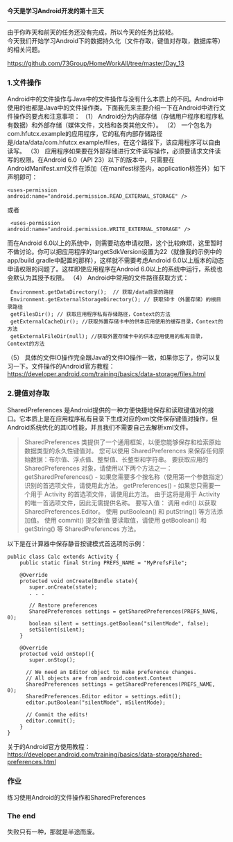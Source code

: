 **今天是学习Android开发的第十三天**
_________________________________________________

由于你昨天和前天的任务还没有完成，所以今天的任务比较轻。        
今天我们开始学习Android下的数据持久化（文件存取，键值对存取，数据库等）的相关问题。

https://github.com/73Group/HomeWorkAll/tree/master/Day_13

### 1.文件操作
Android中的文件操作与Java中的文件操作与没有什么本质上的不同。Android中使用的也都是Java中的文件操作类。下面我先来主要介绍一下在Android中进行文件操作的要点和注意事项：
（1） Android分为内部存储（存储用户程序和程序私有数据）和外部存储（媒体文件，文档和各类其他文件）。
（2） 一个包名为com.hfutcx.example的应用程序，它的私有内部存储路径是/data/data/com.hfutcx.example/files，在这个路径下，该应用程序可以自由读写。
（3） 应用程序如果要在外部存储进行文件读写操作，必须要请求文件读写的权限。在Android 6.0（API 23）以下的版本中，只需要在AndroidManifest.xml文件在添加（在manifest标签内，application标签外）如下声明即可：

```
<uses-permission android:name="android.permission.READ_EXTERNAL_STORAGE" />
```
或者

```
 <uses-permission android:name="android.permission.WRITE_EXTERNAL_STORAGE" />
```

 而在Android 6.0以上的系统中，则需要动态申请权限，这个比较麻烦，这里暂时不做讨论。你可以把应用程序的targetSdkVersion设置为22（就像我的示例中的app/build.gradle中配置的那样），这样就不需要考虑Android 6.0以上版本的动态申请权限的问题了。这样即使应用程序在Android 6.0以上的系统中运行，系统也会默认为其授予权限。
（4） Android中常用的文件路径获取方式：

```
 Environment.getDataDirectory();  // 获取/data目录的路径
 Environment.getExternalStorageDirectory(); // 获取SD卡（外置存储）的根目录路径
 getFilesDir(); // 获取应用程序私有存储路径，Context的方法
 getExternalCacheDir(); //获取外置存储卡中的供本应用使用的缓存目录，Context的方法
 getExternalFileDir(null); //获取外置存储卡中的供本应用使用的私有目录，Context的方法
```
（5） 具体的文件IO操作完全跟Java的文件IO操作一致，如果你忘了，你可以复习一下。文件操作的Android官方教程：
https://developer.android.com/training/basics/data-storage/files.html



 ### 2.键值对存取
 SharedPreferences 是Android提供的一种方便快捷地保存和读取键值对的接口。它本质上是在应用程序私有目录下生成对应的xml文件保存键值对操作，但Android系统优化的其IO性能，并且我们不需要自己去解析xml文件。

>  SharedPreferences 类提供了一个通用框架，以便您能够保存和检索原始数据类型的永久性键值对。 您可以使用
> SharedPreferences 来保存任何原始数据：布尔值、浮点值、整型值、长整型和字符串。
> 要获取应用的 SharedPreferences 对象，请使用以下两个方法之一：
> getSharedPreferences() - 如果您需要多个按名称（使用第一个参数指定）识别的首选项文件，请使用此方法。
> getPreferences() - 如果您只需要一个用于 Activity 的首选项文件，请使用此方法。 由于这将是用于 Activity
> 的唯一首选项文件，因此无需提供名称。
> 要写入值：
> 调用 edit() 以获取 SharedPreferences.Editor。 使用 putBoolean() 和 putString()
> 等方法添加值。 使用 commit() 提交新值 要读取值，请使用 getBoolean() 和 getString() 等
> SharedPreferences 方法。

以下是在计算器中保存静音按键模式首选项的示例：

```
public class Calc extends Activity {
    public static final String PREFS_NAME = "MyPrefsFile";

    @Override
    protected void onCreate(Bundle state){
       super.onCreate(state);
       . . .

       // Restore preferences
       SharedPreferences settings = getSharedPreferences(PREFS_NAME, 0);
       boolean silent = settings.getBoolean("silentMode", false);
       setSilent(silent);
    }

    @Override
    protected void onStop(){
       super.onStop();

      // We need an Editor object to make preference changes.
      // All objects are from android.context.Context
      SharedPreferences settings = getSharedPreferences(PREFS_NAME, 0);
      SharedPreferences.Editor editor = settings.edit();
      editor.putBoolean("silentMode", mSilentMode);

      // Commit the edits!
      editor.commit();
    }
}
```


 关于的Android官方使用教程：
 https://developer.android.com/training/basics/data-storage/shared-preferences.html


###  作业
 练习使用Android的文件操作和SharedPreferences

### The end
失败只有一种，那就是半途而废。
